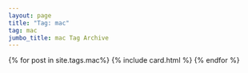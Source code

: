 ```yaml
---
layout: page
title: "Tag: mac"
tag: mac
jumbo_title: mac Tag Archive
---
```


{% for post in site.tags.mac%}
{% include card.html %}
{% endfor %}

